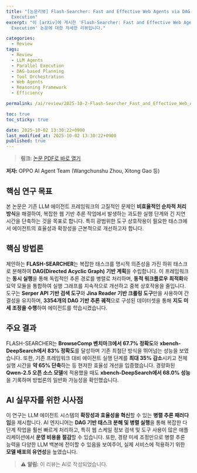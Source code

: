 ```yaml
---
title: "[논문리뷰] Flash-Searcher: Fast and Effective Web Agents via DAG-Based Parallel
  Execution"
excerpt: "이 [arXiv]에 게시한 'Flash-Searcher: Fast and Effective Web Agents via DAG-Based Parallel
  Execution' 논문에 대한 자세한 리뷰입니다."

categories:
  - Review
tags:
  - Review
  - LLM Agents
  - Parallel Execution
  - DAG-based Planning
  - Tool Orchestration
  - Web Agents
  - Reasoning Framework
  - Efficiency

permalink: /ai/review/2025-10-2-Flash-Searcher_Fast_and_Effective_Web_Agents_via_DAG-Based_Parallel_Execution/

toc: true
toc_sticky: true

date: 2025-10-02 13:30:22+0900
last_modified_at: 2025-10-02 13:30:22+0900
published: true
---
```

> **링크:** [논문 PDF로 바로 열기](https://arxiv.org/abs/2509.25301)

**저자:** OPPO AI Agent Team (Wangchunshu Zhou, Xitong Gao 등)



## 핵심 연구 목표
본 논문은 기존 LLM 에이전트 프레임워크의 고질적인 문제인 **비효율적인 순차적 처리 방식**을 해결하여, 복잡한 웹 기반 추론 작업에서 발생하는 과도한 실행 단계와 긴 지연 시간을 단축하는 것을 목표로 합니다. 특히 광범위한 도구 상호작용이 필요한 태스크에서 에이전트의 효율성과 확장성을 근본적으로 개선하고자 합니다.

## 핵심 방법론
제안하는 **FLASH-SEARCHER**는 복잡한 태스크를 명시적 의존성을 가진 하위 태스크로 분해하여 **DAG(Directed Acyclic Graph) 기반 계획**을 수립합니다. 이 프레임워크는 **동시 실행**을 통해 독립적인 추론 경로를 병렬로 처리하며, **동적 워크플로우 최적화**와 요약 모듈을 통합하여 실행 그래프를 지속적으로 개선하고 중복 상호작용을 줄입니다. 도구는 **Serper API 기반 검색 도구**와 **Jina Reader 기반 크롤링 도구**만을 사용하여 간결성을 유지하며, **3354개의 DAG 기반 추론 궤적**으로 구성된 데이터셋을 통해 **지도 미세 조정을 수행**하여 에이전트를 학습시켰습니다.

## 주요 결과
FLASH-SEARCHER는 **BrowseComp 벤치마크에서 67.7% 정확도**와 **xbench-DeepSearch에서 83% 정확도**를 달성하며 기존 최첨단 방식을 뛰어넘는 성능을 보였습니다. 또한, 기존 프레임워크 대비 에이전트 실행 단계를 **최대 35% 감소**시키고 전체 실행 시간을 **약 65% 단축**하는 등 현저한 효율성 개선을 입증했습니다. 경량화된 **Qwen-2.5 오픈 소스 모델**에 적용했을 때도 **xbench-DeepSearch에서 68.0% 성능**을 기록하며 방법론의 일반화 가능성을 확인했습니다.

## AI 실무자를 위한 시사점
이 연구는 LLM 에이전트 시스템의 **확장성과 효율성을 혁신**할 수 있는 **병렬 추론 패러다임**을 제시합니다. AI 엔지니어는 **DAG 기반 태스크 분해 및 병렬 실행**을 통해 복잡한 다단계 작업을 훨씬 빠르게 처리하고, 특히 웹 스케일 정보 검색 및 도구 사용이 많은 애플리케이션에서 **운영 비용을 절감**할 수 있습니다. 또한, 경량 미세 조정만으로 병렬 추론 능력을 다양한 LLM 백본에 전이할 수 있음을 보여주어, 실제 서비스에 적용하기 위한 **모델 배포의 유연성**을 높였습니다.

> ⚠️ **알림:** 이 리뷰는 AI로 작성되었습니다.